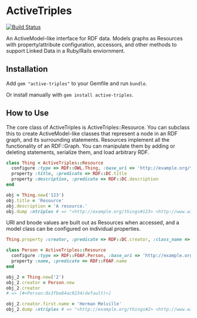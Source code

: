 ActiveTriples
==============

[![Build Status](https://travis-ci.org/no-reply/ActiveTriples.png?branch=master)](https://travis-ci.org/no-reply/ActiveTriples)

An ActiveModel-like interface for RDF data. Models graphs as Resources with property/attribute configuration, accessors, and other methods to support Linked Data in a Ruby/Rails enviornment.

Installation
------------

Add `gem "active-triples"` to your Gemfile and run `bundle`.

Or install manually with `gem install active-triples`.

How to Use
-----------

The core class of ActiveTriples is ActiveTriples::Resource. You can subclass this to create ActiveModel-like classes that represent a node in an RDF graph, and its surrounding statements. Resources implement all the functionality of an RDF::Graph. You can manipulate them by adding or deleting statements, serialize them, and load arbitrary RDF. 


```ruby
class Thing < ActiveTriples::Resource
  configure :type => RDF::OWL.Thing, :base_uri => 'http://example.org/things#'
  property :title, :predicate => RDF::DC.title
  property :description, :predicate => RDF::DC.description
end

obj = Thing.new('123')
obj.title = 'Resource'
obj.description = 'A resource.'
obj.dump :ntriples # => "<http://example.org/things#123> <http://www.w3.org/1999/02/22-rdf-syntax-ns#type> <http://www.w3.org/2002/07/owl#Thing> .\n<http://example.org/things#123> <http://purl.org/dc/terms/title> \"Resource\" .\n<http://example.org/things#123> <http://purl.org/dc/terms/description> \"A resource.\" .\n"
```
URI and bnode values are built out as Resources when accessed, and a model class can be configured on individual properties.

```ruby
Thing.property :creator, :predicate => RDF::DC.creator, :class_name => 'Person'

class Person < ActiveTriples::Resource
  configure :type => RDF::FOAF.Person, :base_uri => 'http://example.org/people#'
  property :name, :predicate => RDF::FOAF.name
end

obj_2 = Thing.new('2')
obj_2.creator = Person.new
obj_2.creator
# => [#<Person:0x3fbe84ac9234(default)>]

obj_2.creator.first.name = 'Herman Melville'
obj_2.dump :ntriples # => "<http://example.org/things#2> <http://www.w3.org/1999/02/22-rdf-syntax-ns#type> <http://www.w3.org/2002/07/owl#Thing> .\n<http://example.org/things#2> <http://purl.org/dc/terms/creator> _:g70263220218800 .\n_:g70263220218800 <http://www.w3.org/1999/02/22-rdf-syntax-ns#type> <http://xmlns.com/foaf/0.1/Person> .\n_:g70263220218800 <http://xmlns.com/foaf/0.1/name> \"Herman Melville\" .\n"
```